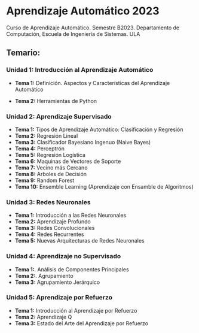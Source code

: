 # Aprendizaje Automático 2023
Curso de Aprendizaje Automático. Semestre B2023. Departamento de Computación, Escuela de Ingeniería de Sistemas. ULA

## Temario:

### Unidad 1: Introducción al Aprendizaje Automático

- **Tema 1:** Definición. Aspectos y Características del Aprendizaje Automático

- **Tema 2:** Herramientas de Python

### Unidad 2: Aprendizaje Supervisado

- **Tema 1:** Tipos de Aprendizaje Automático: Clasificación y Regresión
- **Tema 2:** Regresión Lineal
- **Tema 3:** Clasificador Bayesiano Ingenuo (Naive Bayes)
- **Tema 4:** Perceptrón
- **Tema 5:** Regresión Logística
- **Tema 6:** Maquinas de Vectores de Soporte
- **Tema 7:** Vecino más Cercano
- **Tema 8:** Arboles de Decisión
- **Tema 9:** Random Forest
- **Tema 10:** Ensemble Learning (Aprendizaje con Ensamble de Algoritmos)

### Unidad 3: Redes Neuronales

- **Tema 1:** Introducción a las Redes Neuronales
- **Tema 2:** Aprendizaje Profundo
- **Tema 3:** Redes Convolucionales
- **Tema 4:** Redes Recurrentes
- **Tema 5:** Nuevas Arquitecturas de Redes Neuronales

### Unidad 4: Aprendizaje no Supervisado

- **Tema 1:**. Análisis de Componentes Principales
- **Tema 2:**. Agrupamiento
- **Tema 3:** Agrupamiento Jerárquico

### Unidad 5: Aprendizaje por Refuerzo

- **Tema 1:** Introducción al Aprendizaje por Refuerzo
- **Tema 2:** Aprendizaje Q
- **Tema 3:** Estado del Arte del Aprendizaje por Refuerzo
